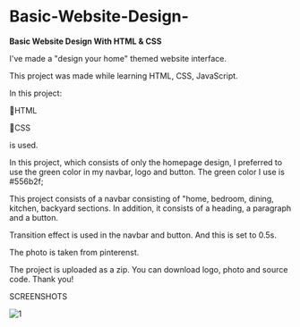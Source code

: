 # Basic-Website-Design-
**Basic Website Design With HTML &amp; CSS**

I've made a "design your home" themed website interface.
 
This project was made while learning HTML, CSS, JavaScript. 

In this project:

🔶HTML

🔶CSS 

is used.

In this project, which consists of only the homepage design, I preferred to use the green color in my navbar, logo and button. 
The green color I use is #556b2f;

This project consists of a navbar consisting of "home, bedroom, dining, kitchen, backyard sections.
In addition, it consists of a heading, a paragraph and a button.

Transition effect is used in the navbar and button. And this is set to 0.5s.

The photo is taken from pinterenst.

The project is uploaded as a zip. You can download logo, photo and source code. Thank you!


SCREENSHOTS






![1](https://user-images.githubusercontent.com/75785258/213534933-ea6f8801-a361-4558-bdb2-1e04e16446ce.png)
